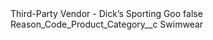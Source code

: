 <?xml version="1.0" encoding="UTF-8"?>
<CustomMetadata xmlns="http://soap.sforce.com/2006/04/metadata" xmlns:xsi="http://www.w3.org/2001/XMLSchema-instance" xmlns:xsd="http://www.w3.org/2001/XMLSchema">
    <label>Third-Party Vendor - Dick’s Sporting Goo</label>
    <protected>false</protected>
    <values>
        <field>Reason_Code_Product_Category__c</field>
        <value xsi:type="xsd:string">Swimwear</value>
    </values>
</CustomMetadata>
